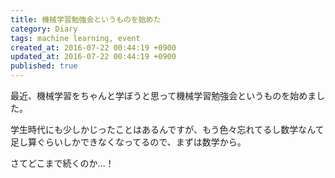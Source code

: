 ```yaml
---
title: 機械学習勉強会というものを始めた
category: Diary
tags: machine learning, event
created_at: 2016-07-22 00:44:19 +0900
updated_at: 2016-07-22 00:44:19 +0900
published: true
---
```


最近、機械学習をちゃんと学ぼうと思って機械学習勉強会というものを始めました。

学生時代にも少しかじったことはあるんですが、もう色々忘れてるし数学なんて足し算ぐらいしかできなくなってるので、まずは数学から。

さてどこまで続くのか…！
